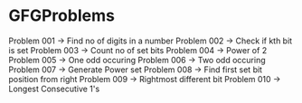 # GFGProblems

Problem 001  -> Find no of digits in a number
Problem 002  -> Check if kth bit is set
Problem 003  -> Count no of set bits
Problem 004  -> Power of 2
Problem 005  -> One odd occuring
Problem 006  -> Two odd occuring
Problem 007  -> Generate Power set
Problem 008  -> Find first set bit position from right
Problem 009  -> Rightmost different bit
Problem 010  -> Longest Consecutive 1's

